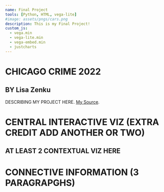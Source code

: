 ```yaml
---
name: Final Project
tools: [Python, HTML, vega-lite]
#image: assets/pngs/cars.png
description: This is my Final Project!
custom_js:
  - vega.min
  - vega-lite.min
  - vega-embed.min
  - justcharts
---
```



# CHICAGO CRIME 2022
## BY Lisa Zenku

DESCRIBING MY PROJECT HERE. [My Source](https://data.cityofchicago.org/Public-Safety/City-of-Chicago-Crime-Data/v9q9-3dm2).

# CENTRAL INTERACTIVE VIZ (EXTRA CREDIT ADD ANOTHER OR TWO)

<vegachart schema-url="{{ site.baseurl }}/assets/json/final_2.json" style="width: 100%"></vegachart>

<vegachart schema-url="{{ site.baseurl }}/assets/json/final_2.json" style="width: 100%"></vegachart>

## AT LEAST 2 CONTEXTUAL VIZ HERE

# CONNECTIVE INFORMATION (3 PARAGRAPGHS)


